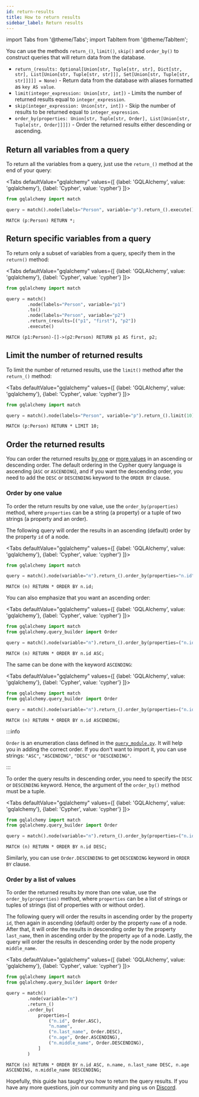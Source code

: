 ```yaml
---
id: return-results
title: How to return results
sidebar_label: Return results
---
```


import Tabs from '@theme/Tabs';
import TabItem from '@theme/TabItem';

You can use the methods `return_()`, `limit()`, `skip()` and `order_by()` to
construct queries that will return data from the database.

- `return_(results: Optional[Union[str, Tuple[str, str], Dict[str, str],
  List[Union[str, Tuple[str, str]]], Set[Union[str, Tuple[str, str]]]]] =
  None)` - Return data from the database with aliases formatted as `key AS
  value`.
- `limit(integer_expression: Union[str, int])` - Limits the number of returned results equal
  to `integer_expression`.
- `skip(integer_expression: Union[str, int])` - Skip the number of results to be returned
  equal to `integer_expression`.
- `order_by(properties: Union[str, Tuple[str, Order], List[Union[str, Tuple[str,
  Order]]]])` - Order the returned results either descending or ascending.

## Return all variables from a query

To return all the variables from a query, just use the `return_()` method at the
end of your query:

<Tabs
defaultValue="gqlalchemy"
values={[
{label: 'GQLAlchemy', value: 'gqlalchemy'},
{label: 'Cypher', value: 'cypher'}
]}>
<TabItem value="gqlalchemy">

```python
from gqlalchemy import match

query = match().node(labels="Person", variable="p").return_().execute()
```

  </TabItem>
  <TabItem value="cypher">

```cypher
MATCH (p:Person) RETURN *;
```

  </TabItem>
</Tabs>

## Return specific variables from a query

To return only a subset of variables from a query, specify them in the
`return()` method:

<Tabs
defaultValue="gqlalchemy"
values={[
{label: 'GQLAlchemy', value: 'gqlalchemy'},
{label: 'Cypher', value: 'cypher'}
]}>
<TabItem value="gqlalchemy">

```python
from gqlalchemy import match

query = match()
        .node(labels="Person", variable="p1")
        .to()
        .node(labels="Person", variable="p2")
        .return_(results=[("p1", "first"), "p2"])
        .execute()
```

  </TabItem>
  <TabItem value="cypher">

```cypher
MATCH (p1:Person)-[]->(p2:Person) RETURN p1 AS first, p2;
```

</TabItem>
</Tabs>

## Limit the number of returned results

To limit the number of returned results, use the `limit()` method after the
`return_()` method:

<Tabs
defaultValue="gqlalchemy"
values={[
{label: 'GQLAlchemy', value: 'gqlalchemy'},
{label: 'Cypher', value: 'cypher'}
]}>
<TabItem value="gqlalchemy">

```python
from gqlalchemy import match

query = match().node(labels="Person", variable="p").return_().limit(10).execute()
```

  </TabItem>
  <TabItem value="cypher">

```cypher
MATCH (p:Person) RETURN * LIMIT 10;
```

  </TabItem>
</Tabs>

## Order the returned results

You can order the returned results [by one](#order-by-one-value) or [more
values](#order-by-list-of-values) in an ascending or descending order. The
default ordering in the Cypher query language is ascending (`ASC` or
`ASCENDING`), and if you want the descending order, you need to add the `DESC`
or `DESCENDING` keyword to the `ORDER BY` clause.

### Order by one value

To order the return results by one value, use the `order_by(properties)` method,
where `properties` can be a string (a property) or a tuple of two strings (a
property and an order).

The following query will order the results in an ascending (default) order by
the property `id` of a node.

<Tabs
defaultValue="gqlalchemy"
values={[
{label: 'GQLAlchemy', value: 'gqlalchemy'},
{label: 'Cypher', value: 'cypher'}
]}>
<TabItem value="gqlalchemy">

```python
from gqlalchemy import match

query = match().node(variable="n").return_().order_by(properties="n.id").execute()
```

  </TabItem>
  <TabItem value="cypher">

```cypher
MATCH (n) RETURN * ORDER BY n.id;
```

</TabItem>
</Tabs>

You can also emphasize that you want an ascending order:

<Tabs
defaultValue="gqlalchemy"
values={[
{label: 'GQLAlchemy', value: 'gqlalchemy'},
{label: 'Cypher', value: 'cypher'}
]}>
<TabItem value="gqlalchemy">

```python
from gqlalchemy import match
from gqlalchemy.query_builder import Order

query = match().node(variable="n").return_().order_by(properties=("n.id", Order.ASC).execute()
```

  </TabItem>
  <TabItem value="cypher">

```cypher
MATCH (n) RETURN * ORDER BY n.id ASC;
```

  </TabItem>
</Tabs>

The same can be done with the keyword `ASCENDING`:

<Tabs
defaultValue="gqlalchemy"
values={[
{label: 'GQLAlchemy', value: 'gqlalchemy'},
{label: 'Cypher', value: 'cypher'}
]}>
<TabItem value="gqlalchemy">

```python
from gqlalchemy import match
from gqlalchemy.query_builder import Order

query = match().node(variable="n").return_().order_by(properties=("n.id", Order.ASCENDING).execute()
```

  </TabItem>
  <TabItem value="cypher">

```cypher
MATCH (n) RETURN * ORDER BY n.id ASCENDING;
```

</TabItem>
</Tabs>

:::info

`Order` is an enumeration class defined in the
[`query_module.py`](https://github.com/memgraph/gqlalchemy/blob/main/gqlalchemy/query_builder.py).
It will help you in adding the correct order. If you don't want to import it,
you can use strings: `"ASC"`, `"ASCENDING"`, `"DESC"` or `"DESCENDING"`.

:::

To order the query results in descending order, you need to specify the `DESC`
or `DESCENDING` keyword. Hence, the argument of the `order_by()` method must be
a tuple.

<Tabs
defaultValue="gqlalchemy"
values={[
{label: 'GQLAlchemy', value: 'gqlalchemy'},
{label: 'Cypher', value: 'cypher'}
]}>
<TabItem value="gqlalchemy">

```python
from gqlalchemy import match
from gqlalchemy.query_builder import Order

query = match().node(variable="n").return_().order_by(properties=("n.id", Order.DESC).execute()
```

  </TabItem>
  <TabItem value="cypher">

```cypher
MATCH (n) RETURN * ORDER BY n.id DESC;
```

  </TabItem>
</Tabs>

Similarly, you can use `Order.DESCENDING` to get `DESCENDING` keyword in `ORDER BY` clause.

### Order by a list of values

To order the returned results by more than one value, use the
`order_by(properties)` method, where `properties` can be a list of strings or
tuples of strings (list of properties with or without order).

The following query will order the results in ascending order by the property
`id`, then again in ascending (default) order by the property `name` of a node.
After that, it will order the results in descending order by the property
`last_name`, then in ascending order by the property `age` of a node. Lastly,
the query will order the results in descending order by the node property
`middle_name`.

<Tabs
defaultValue="gqlalchemy"
values={[
{label: 'GQLAlchemy', value: 'gqlalchemy'},
{label: 'Cypher', value: 'cypher'}
]}>
<TabItem value="gqlalchemy">

```python
from gqlalchemy import match
from gqlalchemy.query_builder import Order

query = match()
        .node(variable="n")
        .return_()
        .order_by(
            properties=[
                ("n.id", Order.ASC),
                "n.name",
                ("n.last_name", Order.DESC),
                ("n.age", Order.ASCENDING),
                ("n.middle_name", Order.DESCENDING),
            ]
        )
```

  </TabItem>
  <TabItem value="cypher">

```cypher
MATCH (n) RETURN * ORDER BY n.id ASC, n.name, n.last_name DESC, n.age ASCENDING, n.middle_name DESCENDING;
```

  </TabItem>
</Tabs>

Hopefully, this guide has taught you how to return the query results. If you
have any more questions, join our community and ping us on
[Discord](https://www.discord.gg/memgraph).
